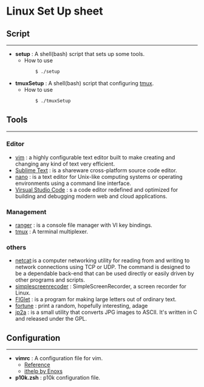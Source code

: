 # Linux Set Up sheet

## Script
---
* **setup** : A shell(bash) script that sets up some tools.
    * How to use
        ```sh
            $ ./setup
        ```
* **tmuxSetup** : A shell(bash) script that configuring [tmux](https://github.com/tmux/tmux). 
    * How to use
        ```sh
            $ ./tmuxSetup
        ```
## Tools
---
### Editor
* [vim](https://www.vim.org/) : a highly configurable text editor built to make creating and changing any kind of text very efficient.
* [Sublime Text](https://www.sublimetext.com/) : is a shareware cross-platform source code editor.
* [nano](https://www.nano-editor.org/) :  is a text editor for Unix-like computing systems or operating environments using a command line interface.
* [Virsual Studio Code](https://code.visualstudio.com/) : s a code editor redefined and optimized for building and debugging modern web and cloud applications.

### Management
* [ranger](https://ranger.github.io/) : is a console file manager with VI key bindings.
* [tmux](https://github.com/tmux/tmux) : A terminal multiplexer.


### others
* [netcat]():is a computer networking utility for reading from and writing to network connections using TCP or UDP. The command is designed to be a dependable back-end that can be used directly or easily driven by other programs and scripts.
* [simplescreenrecoder](https://github.com/MaartenBaert/ssr) : SimpleScreenRecorder, a screen recorder for Linux.
* [FIGlet](http://www.figlet.org/) : is a program for making large letters out of ordinary text.
* [fortune]() : print a random, hopefully interesting, adage
* [jp2a](https://csl.name/jp2a/#:~:text=jp2a%20is%20a%20small%20utility,and%20released%20under%20the%20GPL.) :  is a small utility that converts JPG images to ASCII. It's written in C and released under the GPL.

## Configuration
---
* **vimrc** : A configuration file for vim.
    * [Reference](https://magiclen.org/vimrc/)
    * [ithelp by Enoxs](https://ithelp.ithome.com.tw/articles/10258222)
* **p10k.zsh** : p10k configuration file.
